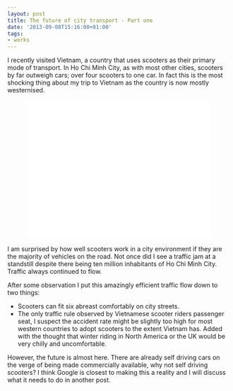 ```yaml
---
layout: post
title: The future of city transport - Part one
date: '2013-09-08T15:16:00+01:00'
tags:
- works
---
```

I recently visited Vietnam, a country that uses scooters as their primary mode of transport. In Ho Chi Minh City, as with most other cities, scooters by far outweigh cars; over four scooters to one car. In fact this is the most shocking thing about my trip to Vietnam as the country is now mostly westernised.

<div style="display:block;  width:420; margin-left:auto; margin-right:auto;">
<iframe width="420" height="315" src="//www.youtube.com/embed/4phFYiMGCIY" frameborder="0" allowfullscreen></iframe>
</div>

I am surprised by how well scooters work in a city environment if they are the majority of vehicles on the road. Not once did I see a traffic jam at a standstill despite there being ten million inhabitants of Ho Chi Minh City. Traffic always continued to flow.

After some observation I put this amazingly efficient traffic flow down to two things:

* Scooters can fit six abreast comfortably on city streets.
* The only traffic rule observed by Vietnamese scooter riders passenger seat, I suspect the accident rate might be slightly too high for most western countries to adopt scooters to the extent Vietnam has. Added with the thought that winter riding in North America or the UK would be very chilly and uncomfortable.

However, the future is almost here. There are already self driving cars on the verge of being made commercially available, why not self driving scooters? I think Google is closest to making this a reality and I will discuss what it needs to do in another post.